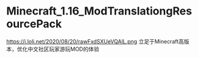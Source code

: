 # Minecraft_1.16_ModTranslationgResourcePack
https://i.loli.net/2020/08/20/rawFxdSXUeVQAlL.png
立足于Minecraft高版本，优化中文社区玩家游玩MOD的体验
